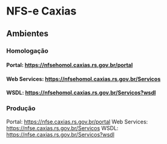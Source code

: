 # NFS-e Caxias

## Ambientes

### Homologação
#### Portal: https://nfsehomol.caxias.rs.gov.br/portal
#### Web Services: https://nfsehomol.caxias.rs.gov.br/Servicos
#### WSDL: https://nfsehomol.caxias.rs.gov.br/Servicos?wsdl

### Produção
Portal: https://nfse.caxias.rs.gov.br/portal
Web Services: https://nfse.caxias.rs.gov.br/Servicos
WSDL: https://nfse.caxias.rs.gov.br/Servicos?wsdl
